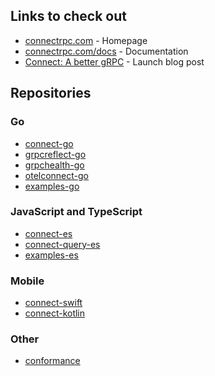 ## Links to check out

- [connectrpc.com](https://connectrpc.com) - Homepage
- [connectrpc.com/docs](https://connectrpc.com/docs) - Documentation
- [Connect: A better gRPC](https://buf.build/blog/connect-a-better-grpc) - Launch blog post

## Repositories

### Go

- [connect-go](https://github.com/connectrpc/connect-go)
- [grpcreflect-go](https://github.com/connectrpc/grpcreflect-go)
- [grpchealth-go](https://github.com/connectrpc/grpchealth-go)
- [otelconnect-go](https://github.com/connectrpc/otelconnect-go)
- [examples-go](https://github.com/connectrpc/examples-go)

### JavaScript and TypeScript

- [connect-es](https://github.com/connectrpc/connect-es)
- [connect-query-es](https://github.com/connectrpc/connect-query-es)
- [examples-es](https://github.com/connectrpc/examples-es)

### Mobile

- [connect-swift](https://github.com/connectrpc/connect-swift)
- [connect-kotlin](https://github.com/bufbuild/connect-kotlin)

### Other

- [conformance](https://github.com/connectrpc/conformance)
